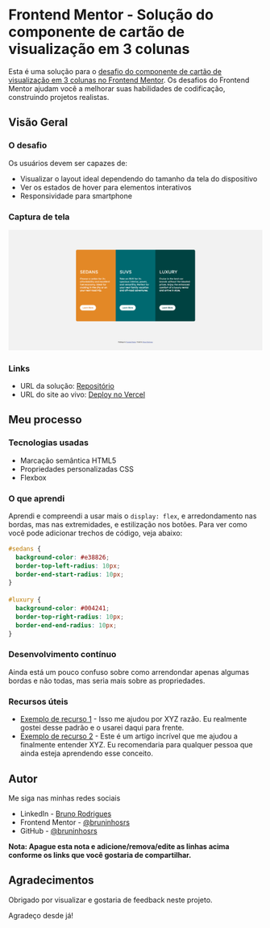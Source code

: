 # Frontend Mentor - Solução do componente de cartão de visualização em 3 colunas

Esta é uma solução para o [desafio do componente de cartão de visualização em 3 colunas no Frontend Mentor](https://www.frontendmentor.io/challenges/3column-preview-card-component-pH92eAR2-). Os desafios do Frontend Mentor ajudam você a melhorar suas habilidades de codificação, construindo projetos realistas.

## Visão Geral

### O desafio

Os usuários devem ser capazes de:

- Visualizar o layout ideal dependendo do tamanho da tela do dispositivo
- Ver os estados de hover para elementos interativos
- Responsividade para smartphone

### Captura de tela

![alt text](image.png)

### Links

- URL da solução: [Repositório](https://github.com/bruninhosrs/Card-Component)
- URL do site ao vivo: [Deploy no Vercel](https://card-component-olive.vercel.app/)

## Meu processo

### Tecnologias usadas

- Marcação semântica HTML5
- Propriedades personalizadas CSS
- Flexbox

### O que aprendi

Aprendi e compreendi a usar mais o `display: flex`, e arredondamento nas bordas, mas nas extremidades, e estilização nos botões.
Para ver como você pode adicionar trechos de código, veja abaixo:

```css
#sedans {
  background-color: #e38826;
  border-top-left-radius: 10px;
  border-end-start-radius: 10px;
}

#luxury {
  background-color: #004241;
  border-top-right-radius: 10px;
  border-end-end-radius: 10px;
}
```

### Desenvolvimento contínuo

Ainda está um pouco confuso sobre como arrendondar apenas algumas bordas e não todas, mas seria mais sobre as propriedades.

### Recursos úteis

- [Exemplo de recurso 1](https://www.example.com) - Isso me ajudou por XYZ razão. Eu realmente gostei desse padrão e o usarei daqui para frente.
- [Exemplo de recurso 2](https://www.example.com) - Este é um artigo incrível que me ajudou a finalmente entender XYZ. Eu recomendaria para qualquer pessoa que ainda esteja aprendendo esse conceito.

## Autor

Me siga nas minhas redes sociais

- LinkedIn - [Bruno Rodrigues](www.linkedin.com/in/rodrigues-silva-bruno)
- Frontend Mentor - [@bruninhosrs](https://www.frontendmentor.io/profile/bruninhosrs)
- GitHub - [@bruninhosrs](https://github.com/bruninhosrs)

**Nota: Apague esta nota e adicione/remova/edite as linhas acima conforme os links que você gostaria de compartilhar.**

## Agradecimentos

Obrigado por visualizar e gostaria de feedback neste projeto.

Agradeço desde já!
